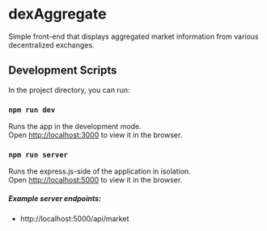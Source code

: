 # dexAggregate

Simple front-end that displays aggregated market information from various decentralized exchanges.

## Development Scripts

In the project directory, you can run:

### `npm run dev`

Runs the app in the development mode.<br>
Open [http://localhost:3000](http://localhost:3000) to view it in the browser.

### `npm run server`

Runs the express.js-side of the application in isolation.<br>
Open [http://localhost:5000](http://localhost:5000) to view it in the browser.<br>

##### Example server endpoints:

* http://localhost:5000/api/market


